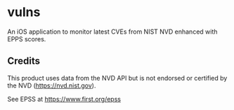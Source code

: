 # vulns

An iOS application to monitor latest CVEs from NIST NVD enhanced with EPPS scores. 

## Credits

This product uses data from the NVD API but is not endorsed or certified by the NVD (https://nvd.nist.gov).

See EPSS at https://www.first.org/epss
